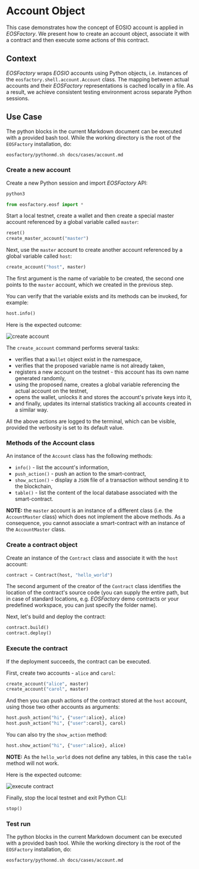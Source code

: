# Account Object

This case demonstrates how the concept of EOSIO account is applied in *EOSFactory*.
We present how to create an account object, associate it with a contract and then execute some actions of this contract.

## Context

*EOSFactory* wraps *EOSIO* accounts using Python objects, i.e. instances of the `eosfactory.shell.account.Account` class. The mapping between actual accounts and their *EOSFactory* representations is cached locally in a file. As a result, we achieve consistent testing environment across separate Python sessions.

## Use Case

The python blocks in the current Markdown document can be executed with a provided bash tool. While the working directory is the root of the `EOSFactory` installation, do:

```bash
eosfactory/pythonmd.sh docs/cases/account.md
```

### Create a new account

Create a new Python session and import *EOSFactory* API:

```bash
python3
```

```python
from eosfactory.eosf import *
```

Start a local testnet, create a wallet and then create a special master account referenced by a global variable called `master`:

```python
reset()
create_master_account("master")
```

Next, use the `master` account to create another account referenced by a global variable called `host`:

```python
create_account("host", master)
```

The first argument is the name of variable to be created, the second one points to the `master` account, which we created in the previous step.

You can verify that the variable exists and its methods can be invoked, for example:

```python
host.info()
```

Here is the expected outcome:

![create account](../images/create_account.png)

The `create_account` command performs several tasks:

* verifies that a `Wallet` object exist in the namespace,
* verifies that the proposed variable name is not already taken,
* registers a new account on the testnet - this account has its own name generated randomly,
* using the proposed name, creates a global variable referencing the actual account on the testnet,
* opens the wallet, unlocks it and stores the account's private keys into it,
* and finally, updates its internal statistics tracking all accounts created in a similar way.

All the above actions are logged to the terminal, which can be visible, provided the verbosity is set to its default value.

### Methods of the Account class

An instance of the `Account` class has the following methods:

* `info()` - list the account's information,
* `push_action()` - push an action to the smart-contract,
* `show_action()` - display a `JSON` file of a transaction without sending it to the blockchain,
* `table()` - list the content of the local database associated with the smart-contract.

**NOTE:** the `master` account is an instance of a different class (i.e. the `AccountMaster` class) which does not implement the above methods. As a consequence, you cannot associate a smart-contract with an instance of the `AccountMaster` class.

### Create a contract object

Create an instance of the `Contract` class and associate it with the `host` account:

```python
contract = Contract(host, "hello_world")
```

The second argument of the creator of the `Contract` class identifies the location of the contract's source code (you can supply the entire path, but in case of standard locations, e.g. *EOSFactory* demo contracts or your predefined workspace, you can just specify the folder name).

Next, let's build and deploy the contract:

```python
contract.build()
contract.deploy()
```

### Execute the contract

If the deployment succeeds, the contract can be executed.

First, create two accounts - `alice` and `carol`:

```python
create_account("alice", master)
create_account("carol", master)
```

And then you can push actions of the contract stored at the `host` account, using those two other accounts as arguments:

```python
host.push_action("hi", {"user":alice}, alice)
host.push_action("hi", {"user":carol}, carol)
```

You can also try the `show_action` method:

```python
host.show_action("hi", {"user":alice}, alice)
```

**NOTE:** As the `hello_world` does not define any tables, in this case the `table` method will not work.

Here is the expected outcome:

![execute contract](../images/execute_contract.png)

Finally, stop the local testnet and exit Python CLI:

```python
stop()
```

### Test run

The python blocks in the current Markdown document can be executed with a provided bash tool. While the working directory is the root of the `EOSFactory` installation, do:

```bash
eosfactory/pythonmd.sh docs/cases/account.md
```
